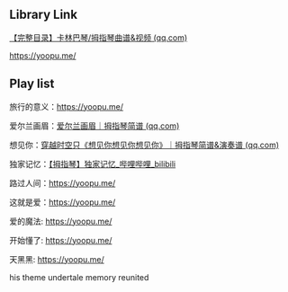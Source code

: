 ## Library Link

[【完整目录】卡林巴琴/拇指琴曲谱&视频 (qq.com)](https://mp.weixin.qq.com/s?__biz=MzIxMzc1OTg1Ng==&mid=2247491138&idx=1&sn=85e6b85920b8ad1c019dfae34964915f&chksm=97b0bc5da0c7354b65f74c65af8c597b47c79bd166d3dee0e6c2d5d867a715969b3884697131&mpshare=1&scene=23&srcid=05249RZx9YfkVfV0mC6wbLyK&sharer_sharetime=1653384013321&sharer_shareid=c2d7f2907563e18683ae5deaa62af368#rd)

https://yoopu.me/

## Play list

旅行的意义：https://yoopu.me/

爱尔兰画眉：[爱尔兰画眉｜拇指琴简谱 (qq.com)](https://mp.weixin.qq.com/s?__biz=MzIxMzc1OTg1Ng==&mid=2247485384&idx=2&sn=f1036c7310ccaa818bfcfc072dd5907f&chksm=97b0a5d7a0c72cc1b17a86bc1737f3635f555715948be71af1371881649ec1d5a83bf0c1f62d&scene=21#wechat_redirect)

想见你：[穿越时空只《想见你想见你想见你》｜拇指琴简谱&演奏谱 (qq.com)](https://mp.weixin.qq.com/s?__biz=MzIxMzc1OTg1Ng==&mid=2247487648&idx=1&sn=8b4d40f90f33e1aff975f9bbede8f790&chksm=97b0b2bfa0c73ba9365fffd1f2eada63b0ed4798110f7d1cf9a1e441b42e34e6e25400e1fe59&scene=21#wechat_redirect)

独家记忆：[【拇指琴】独家记忆_哔哩哔哩_bilibili](https://www.bilibili.com/video/BV1DC4y187hh/?spm_id_from=333.337.search-card.all.click&vd_source=16bf0c02e6ba488d4fa12a093ca84989)

路过人间：https://yoopu.me/

这就是爱：https://yoopu.me/

爱的魔法: https://yoopu.me/

开始懂了: https://yoopu.me/

天黑黑: https://yoopu.me/

his theme undertale memory
reunited



